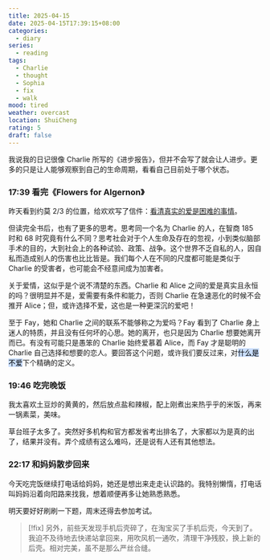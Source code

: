 ```yaml
---
title: 2025-04-15
date: 2025-04-15T17:39:15+08:00
categories:
  - diary
series:
  - reading
tags:
  - Charlie
  - thought
  - Sophia
  - fix
  - walk
mood: tired
weather: overcast
location: ShuiCheng
rating: 5
draft: false
---
```

我说我的日记很像 Charlie 所写的《进步报告》，但并不会写了就会让人进步。更多的只是让人能够观察到自己的生命周期，看看自己目前处于哪个状态。

### 17:39 看完《Flowers for Algernon》

昨天看到约莫 2/3 的位置，给欢欢写了信件：[看清真实的爱是困难的事情](../letter/letter_202504142002.zh.md)。

但读完全书后，也有了更多的思考。思考同一个名为 Charlie 的人，在智商 185 时和 68 时究竟有什么不同？思考社会对于个人生命及存在的忽视，小到类似脑部手术的目的，大到社会上的各种试验、政策、战争。这个世界不乏自私的人，因自私而造成别人的伤害也比比皆是。我们每个人在不同的尺度都可能是类似于 Charlie 的受害者，也可能会不经意间成为加害者。

关于爱情，这似乎是个说不清楚的东西。Charlie 和 Alice 之间的爱是真实且永恒的吗？很明显并不是，爱需要有条件和能力，否则 Charlie 在急速恶化的时候不会推开 Alice；但，或许选择不爱，这也是一种更深沉的爱吧！

至于 Fay，她和 Charlie 之间的联系不能够称之为爱吗？Fay 看到了 Charlie 身上迷人的特质，并且没有任何坏的心思。她的离开，也只是因为 Charlie 想要她离开而已。有没有可能只是愚笨的 Charlie 始终爱慕着 Alice，而 Fay 才是聪明的 Charlie 自己选择和想要的恋人。要回答这个问题，或许我们要反过来，对<mark style="background: #ADCCFFA6;">什么是不爱</mark>下个精确的定义。

### 19:46 吃完晚饭

我太喜欢土豆炒的黄黄的，然后放点盐和辣椒，配上刚煮出来热乎乎的米饭，再来一锅素菜，美味。

草台班子太多了。突然好多机构和官方都发省考出排名了，大家都以为是真的出了，结果并没有。弄个成绩有这么难吗，还是说有人还有其他想法。
### 22:17 和妈妈散步回来

今天吃完饭继续打电话给妈妈，她还是想出来走走认识路的。我特别懒惰，打电话叫妈妈沿着向阳路来找我，想着顺便再多让她熟悉熟悉。

明天要好好刷刷一下题，周末还得去参加考试。

> [!fix]
> 另外，前些天发现手机后壳碎了，在淘宝买了手机后壳，今天到了。我迫不及待地去快递站拿回来，用吹风机一通吹，清理干净残胶，换上新的后壳。相对完美，虽不是那么严丝合缝。

